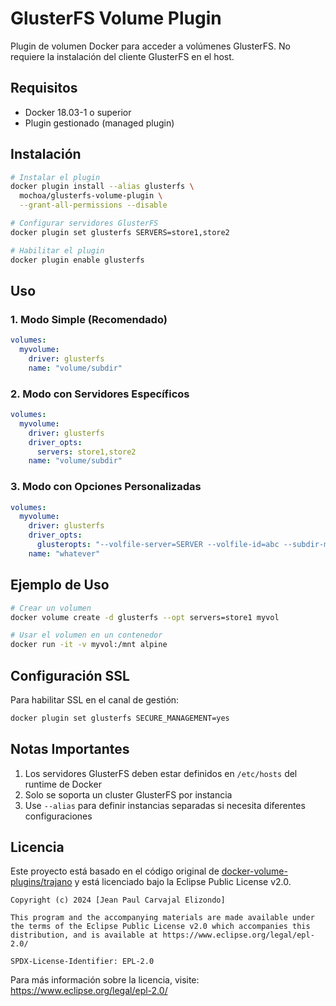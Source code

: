 # GlusterFS Volume Plugin

Plugin de volumen Docker para acceder a volúmenes GlusterFS. No requiere la instalación del cliente GlusterFS en el host.

## Requisitos

- Docker 18.03-1 o superior
- Plugin gestionado (managed plugin)

## Instalación

```bash
# Instalar el plugin
docker plugin install --alias glusterfs \
  mochoa/glusterfs-volume-plugin \
  --grant-all-permissions --disable

# Configurar servidores GlusterFS
docker plugin set glusterfs SERVERS=store1,store2

# Habilitar el plugin
docker plugin enable glusterfs
```

## Uso

### 1. Modo Simple (Recomendado)

```yaml
volumes:
  myvolume:
    driver: glusterfs
    name: "volume/subdir"
```

### 2. Modo con Servidores Específicos

```yaml
volumes:
  myvolume:
    driver: glusterfs
    driver_opts:
      servers: store1,store2
    name: "volume/subdir"
```

### 3. Modo con Opciones Personalizadas

```yaml
volumes:
  myvolume:
    driver: glusterfs
    driver_opts:
      glusteropts: "--volfile-server=SERVER --volfile-id=abc --subdir-mount=sub"
    name: "whatever"
```

## Ejemplo de Uso

```bash
# Crear un volumen
docker volume create -d glusterfs --opt servers=store1 myvol

# Usar el volumen en un contenedor
docker run -it -v myvol:/mnt alpine
```

## Configuración SSL

Para habilitar SSL en el canal de gestión:

```bash
docker plugin set glusterfs SECURE_MANAGEMENT=yes
```

## Notas Importantes

1. Los servidores GlusterFS deben estar definidos en `/etc/hosts` del runtime de Docker
2. Solo se soporta un cluster GlusterFS por instancia
3. Use `--alias` para definir instancias separadas si necesita diferentes configuraciones

## Licencia

Este proyecto está basado en el código original de [docker-volume-plugins/trajano](https://github.com/trajano/docker-volume-plugins?tab=EPL-2.0-1-ov-file) y está licenciado bajo la Eclipse Public License v2.0.

```
Copyright (c) 2024 [Jean Paul Carvajal Elizondo]

This program and the accompanying materials are made available under the terms of the Eclipse Public License v2.0 which accompanies this distribution, and is available at https://www.eclipse.org/legal/epl-2.0/

SPDX-License-Identifier: EPL-2.0
```

Para más información sobre la licencia, visite: https://www.eclipse.org/legal/epl-2.0/
